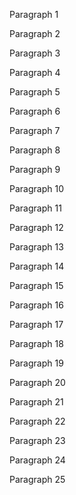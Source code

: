 Paragraph 1

Paragraph 2

Paragraph 3

Paragraph 4

Paragraph 5

Paragraph 6

Paragraph 7

Paragraph 8

Paragraph 9

Paragraph 10

Paragraph 11

Paragraph 12

Paragraph 13

Paragraph 14

Paragraph 15

Paragraph 16

Paragraph 17

Paragraph 18

Paragraph 19

Paragraph 20

Paragraph 21

Paragraph 22

Paragraph 23

Paragraph 24

Paragraph 25
